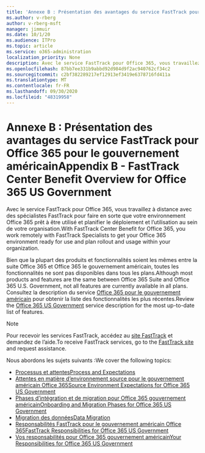 ```yaml
---
title: 'Annexe B : Présentation des avantages du service FastTrack pour Office 365 pour le gouvernement américain'
ms.author: v-rberg
author: v-rberg-msft
manager: jimmuir
ms.date: 10/1/20
ms.audience: ITPro
ms.topic: article
ms.service: o365-administration
localization_priority: None
description: Avec le service FastTrack pour Office 365, vous travaillez à distance avec des spécialistes FastTrack pour faire en sorte que votre environnement Office 365 prêt à être utilisé et planifier le déploiement et l’utilisation au sein de votre organisation.
ms.openlocfilehash: 87bb7ee331b9abbd92d984d9f2ac940762cf34c2
ms.sourcegitcommit: c2bf382289217ef12913ef3419e6378716fd411a
ms.translationtype: MT
ms.contentlocale: fr-FR
ms.lasthandoff: 09/30/2020
ms.locfileid: "48319958"
---
```

# <a name="appendix-b---fasttrack-center-benefit-overview-for-office-365-us-government"></a><span data-ttu-id="31ab1-103">Annexe B : Présentation des avantages du service FastTrack pour Office 365 pour le gouvernement américain</span><span class="sxs-lookup"><span data-stu-id="31ab1-103">Appendix B - FastTrack Center Benefit Overview for Office 365 US Government</span></span>

<span data-ttu-id="31ab1-104">Avec le service FastTrack pour Office 365, vous travaillez à distance avec des spécialistes FastTrack pour faire en sorte que votre environnement Office 365 prêt à être utilisé et planifier le déploiement et l’utilisation au sein de votre organisation.</span><span class="sxs-lookup"><span data-stu-id="31ab1-104">With FastTrack Center Benefit for Office 365, you work remotely with FastTrack Specialists to get your Office 365 environment ready for use and plan rollout and usage within your organization.</span></span> 
  
<span data-ttu-id="31ab1-105">Bien que la plupart des produits et fonctionnalités soient les mêmes entre la suite Office 365 et Office 365 le gouvernement américain, toutes les fonctionnalités ne sont pas disponibles dans tous les plans.</span><span class="sxs-lookup"><span data-stu-id="31ab1-105">Although most products and features are the same between Office 365 Suite and Office 365 U.S. Government, not all features are currently available in all plans.</span></span> <span data-ttu-id="31ab1-106">Consultez la description du service [Office 365 pour le gouvernement américain](https://aka.ms/aboutgovcloud) pour obtenir la liste des fonctionnalités les plus récentes.</span><span class="sxs-lookup"><span data-stu-id="31ab1-106">Review the [Office 365 US Government](https://aka.ms/aboutgovcloud) service description for the most up-to-date list of features.</span></span>

> [!NOTE]
> <span data-ttu-id="31ab1-107">Pour recevoir les services FastTrack, accédez au [site FastTrack](https://go.microsoft.com/fwlink/?linkid=780698) et demandez de l’aide.</span><span class="sxs-lookup"><span data-stu-id="31ab1-107">To receive FastTrack services, go to the [FastTrack site](https://go.microsoft.com/fwlink/?linkid=780698) and request assistance.</span></span>  

<span data-ttu-id="31ab1-108">Nous abordons les sujets suivants :</span><span class="sxs-lookup"><span data-stu-id="31ab1-108">We cover the following topics:</span></span>
- [<span data-ttu-id="31ab1-109">Processus et attentes</span><span class="sxs-lookup"><span data-stu-id="31ab1-109">Process and Expectations</span></span>](process-and-expectations.md) 
- [<span data-ttu-id="31ab1-110">Attentes en matière d’environnement source pour le gouvernement américain Office 365</span><span class="sxs-lookup"><span data-stu-id="31ab1-110">Source Environment Expectations for Office 365 US Government</span></span>](US-Gov-appendix-source-environment-expectations.md)   
- [<span data-ttu-id="31ab1-111">Phases d’intégration et de migration pour Office 365 gouvernement américain</span><span class="sxs-lookup"><span data-stu-id="31ab1-111">Onboarding and Migration Phases for Office 365 US Government</span></span>](US-Gov-appendix-onboarding-and-migration.md)
- [<span data-ttu-id="31ab1-112">Migration des données</span><span class="sxs-lookup"><span data-stu-id="31ab1-112">Data Migration</span></span>](data-migration.md)    
- [<span data-ttu-id="31ab1-113">Responsabilités FastTrack pour le gouvernement américain Office 365</span><span class="sxs-lookup"><span data-stu-id="31ab1-113">FastTrack Responsibilities for Office 365 US Government</span></span>](US-Gov-appendix-fasttrack-responsibilities.md)   
- [<span data-ttu-id="31ab1-114">Vos responsabilités pour Office 365 gouvernement américain</span><span class="sxs-lookup"><span data-stu-id="31ab1-114">Your Responsibilities for Office 365 US Government</span></span>](US-Gov-appendix-your-responsibilities.md)    

